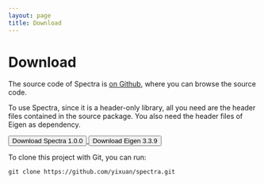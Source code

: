 ```yaml
---
layout: page
title: Download
---
```


# Download

The source code of Spectra is [on Github](https://github.com/yixuan/spectra),
where you can browse the source code.

To use Spectra, since it is a header-only library, all you need are the
header files contained in the source package. You also need the header files
of Eigen as dependency.

<a href="https://github.com/yixuan/spectra/archive/v1.0.0.tar.gz">
<button type="button" class="btn btn-success btn-sm">
<span class="glyphicon glyphicon-download"></span> Download Spectra 1.0.0
</button>
</a>

<a href="https://gitlab.com/libeigen/eigen/-/archive/3.3.9/eigen-3.3.9.tar.gz">
<button type="button" class="btn btn-success btn-sm">
<span class="glyphicon glyphicon-download"></span> Download Eigen 3.3.9
</button>
</a>

To clone this project with Git, you can run:

~~~
git clone https://github.com/yixuan/spectra.git
~~~
